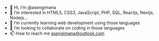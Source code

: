 - 👋 Hi, I’m @asengimana
- 👀 I’m interested in HTML5, CSS3, JavaScript, PHP, SQL, Reactjs, Nextjs, Nodejs...
- 🌱 I’m currently learning web development using those languages
- 💞️ I’m looking to collaborate on coding in those languages
- 📫 How to reach me asengimana@outlook.com

<!---
asengimana/asengimana is a ✨ special ✨ repository because its `README.md` (this file) appears on your GitHub profile.
You can click the Preview link to take a look at your changes.
--->

